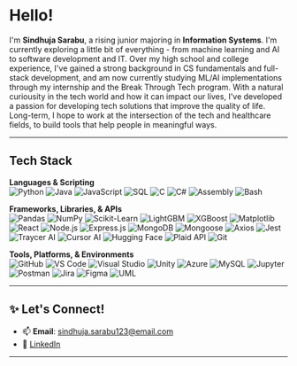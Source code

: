 # Hello!

I'm **Sindhuja Sarabu**, a rising junior majoring in **Information Systems**. I'm currently exploring a little bit of everything - from machine learning and AI to software development and IT. Over my high school and college experience, I've gained a strong background in CS fundamentals and full-stack development, and am now currently studying ML/AI implementations through my internship and the Break Through Tech program. With a natural curiousity in the tech world and how it can impact our lives, I've developed a passion for developing tech solutions that improve the quality of life. Long-term, I hope to work at the intersection of the tech and healthcare fields, to build tools that help people in meaningful ways. 

---

## Tech Stack

**Languages & Scripting**  
![Python](https://img.shields.io/badge/Python-9FE2BF?style=flat&logo=python&logoColor=black)
![Java](https://img.shields.io/badge/Java-89CFF0?style=flat&logo=openjdk&logoColor=black)
![JavaScript](https://img.shields.io/badge/JavaScript-AEE2FF?style=flat&logo=javascript&logoColor=black)
![SQL](https://img.shields.io/badge/SQL-D6B4FC?style=flat&logo=mysql&logoColor=black)
![C](https://img.shields.io/badge/C-A2D2FF?style=flat&logo=c&logoColor=black)
![C#](https://img.shields.io/badge/C%23-C1FFD7?style=flat&logo=csharp&logoColor=black)
![Assembly](https://img.shields.io/badge/Assembly-B8C0FF?style=flat&logo=gnuemacs&logoColor=black)
![Bash](https://img.shields.io/badge/Bash-B5EAEA?style=flat&logo=gnubash&logoColor=black)

**Frameworks, Libraries, & APIs**  
![Pandas](https://img.shields.io/badge/Pandas-9FE2BF?style=flat&logo=pandas&logoColor=black)
![NumPy](https://img.shields.io/badge/NumPy-89CFF0?style=flat&logo=numpy&logoColor=black)
![Scikit-Learn](https://img.shields.io/badge/ScikitLearn-AEE2FF?style=flat&logo=scikitlearn&logoColor=black)
![LightGBM](https://img.shields.io/badge/LightGBM-D6B4FC?style=flat&logo=leaflet&logoColor=black)
![XGBoost](https://img.shields.io/badge/XGBoost-A2D2FF?style=flat&logo=apachespark&logoColor=black)
![Matplotlib](https://img.shields.io/badge/Matplotlib-C1FFD7?style=flat&logo=plotly&logoColor=black)
![React](https://img.shields.io/badge/React-B8C0FF?style=flat&logo=react&logoColor=black)
![Node.js](https://img.shields.io/badge/Node.js-B5EAEA?style=flat&logo=nodedotjs&logoColor=black)
![Express.js](https://img.shields.io/badge/Express.js-9FE2BF?style=flat&logo=express&logoColor=black)
![MongoDB](https://img.shields.io/badge/MongoDB-89CFF0?style=flat&logo=mongodb&logoColor=black)
![Mongoose](https://img.shields.io/badge/Mongoose-AEE2FF?style=flat&logo=mongoose&logoColor=black)
![Axios](https://img.shields.io/badge/Axios-D6B4FC?style=flat&logo=axios&logoColor=black)
![Jest](https://img.shields.io/badge/Jest-A2D2FF?style=flat&logo=jest&logoColor=black)
![Traycer AI](https://img.shields.io/badge/Traycer%20AI-C1FFD7?style=flat&logo=codeforces&logoColor=black)
![Cursor AI](https://img.shields.io/badge/Cursor%20AI-B8C0FF?style=flat&logo=cursor&logoColor=black)
![Hugging Face](https://img.shields.io/badge/Hugging%20Face-B5EAEA?style=flat&logo=huggingface&logoColor=black)
![Plaid API](https://img.shields.io/badge/Plaid%20API-9FE2BF?style=flat&logo=plaid&logoColor=black)
![Git](https://img.shields.io/badge/Git-89CFF0?style=flat&logo=git&logoColor=black)

**Tools, Platforms, & Environments**  
![GitHub](https://img.shields.io/badge/GitHub-AEE2FF?style=flat&logo=github&logoColor=black)
![VS Code](https://img.shields.io/badge/VS%20Code-D6B4FC?style=flat&logo=visualstudiocode&logoColor=black)
![Visual Studio](https://img.shields.io/badge/Visual%20Studio-A2D2FF?style=flat&logo=visualstudio&logoColor=black)
![Unity](https://img.shields.io/badge/Unity-C1FFD7?style=flat&logo=unity&logoColor=black)
![Azure](https://img.shields.io/badge/Azure-B8C0FF?style=flat&logo=microsoftazure&logoColor=black)
![MySQL](https://img.shields.io/badge/MySQL-B5EAEA?style=flat&logo=mysql&logoColor=black)
![Jupyter](https://img.shields.io/badge/Jupyter-9FE2BF?style=flat&logo=jupyter&logoColor=black)
![Postman](https://img.shields.io/badge/Postman-89CFF0?style=flat&logo=postman&logoColor=black)
![Jira](https://img.shields.io/badge/Jira-AEE2FF?style=flat&logo=jira&logoColor=black)
![Figma](https://img.shields.io/badge/Figma-D6B4FC?style=flat&logo=figma&logoColor=black)
![UML](https://img.shields.io/badge/UML-A2D2FF?style=flat&logo=diagramsdotnet&logoColor=black)




---
<!--

## 🚀 Featured Projects

🔹 **Yarn Color Recommender (2025)**  
A Python ML project that suggests color palettes for yarn based on image input.  
> **Tools**: KMeans, OpenCV, Matplotlib, Pillow  
[🔗 GitHub Repo](#) | [🎨 Try it](#)

🔹 **Phreddit - A Reddit Clone**  
Full-stack clone with custom post types, community moderation, and authentication.  
> **Stack**: ReactJS, Node.js, Express.js, MongoDB  
[🔗 GitHub Repo](#)

🔹 **SleepWell: AI App for Student Wellness**  
Mobile app promoting better sleep using reminders and mood tracking.  
> **Built with**: Unity, Figma  
[🔗 GitHub Repo](#)

📌 *Pinned*: My [Fall AI Studio project](#) from Break Through Tech AI @ Cornell Tech  

---

## 🏆 Awards & Certifications

- 🦅 **Eagle Scout** — Led accessibility-focused community service project  
- 📜 **PCEP Certified** — Python Institute certification for foundational Python programming  
- 🤖 **Break Through Tech AI Fellow** — Selected from 3000+ for an intensive ML/AI program at Cornell Tech

---

## 💡 Interests & Hobbies  

- 💬 Exploring ways AI can enhance accessibility and education  
- 🧵 Crocheting little animals and accessories  
- 📈 Creating visualizations to make complex data digestible  
- 🧩 Building small tools that simplify everyday tasks  

---

## 📊 GitHub Stats  

![GitHub Stats](https://github-readme-stats.vercel.app/api?username=sindhujasarabu&show_icons=true&theme=default&count_private=true&hide_title=true)  
![Top Langs](https://github-readme-stats.vercel.app/api/top-langs/?username=sindhujasarabu&layout=compact&hide_title=true)

---

-->

## ✨ Let's Connect!  

- 📫 **Email**: sindhuja.sarabu123@email.com  
- 💼 [LinkedIn](https://www.linkedin.com/in/sindhujasarabu)  

---

